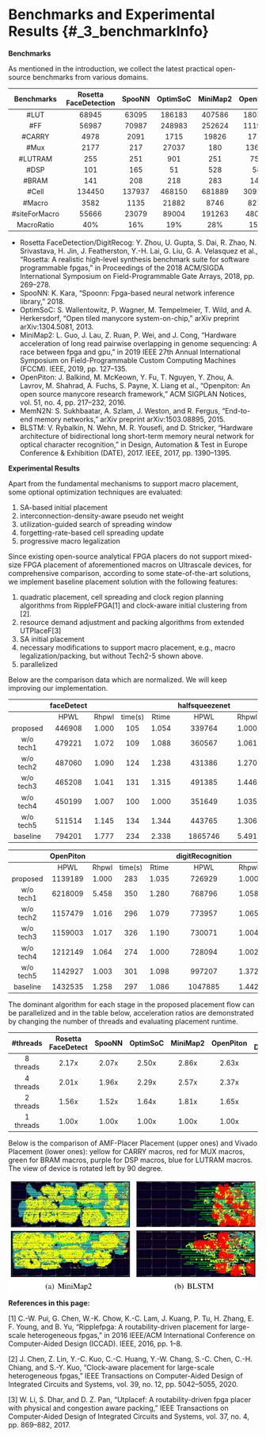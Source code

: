 # Benchmarks and Experimental Results {#_3_benchmarkInfo}

**Benchmarks**

As mentioned in the introduction, we collect the latest practical open-source benchmarks from various domains.

| Benchmarks    | Rosetta FaceDetection  | SpooNN | OptimSoC | MiniMap2 | OpenPiton | MemN2N | BLSTM  |  Rosetta DigitRecog |
|:-------------:|:----------------------:|:------:|:--------:|:--------:|:---------:|:------:|:------:|:-------------------:|
| #LUT          | 68945                  | 63095  | 186183   | 407586   | 180388    | 184997 | 118967 | 151636              |
| #FF           | 56987                  | 70987  | 248983   | 252624   | 111966    | 84694  | 54690  | 105580              |
| #CARRY        | 4978                   | 2091   | 1715     | 19826    | 1712      | 11528  | 2762   | 1970                |
| #Mux          | 2177                   | 217    | 27037    | 180      | 13696     | 4466   | 36210  | 4662                |
| #LUTRAM       | 255                    | 251    | 901      | 251      | 752       | 3500   | 1147   | 251                 |
| #DSP          | 101                    | 165    | 51       | 528      | 58        | 312    | 258    | 1                   |
| #BRAM         | 141                    | 208    | 218      | 283      | 147       | 148    | 812    | 379                 |
| #Cell         | 134450                 | 137937 | 468150   | 681889   | 309145    | 289721 | 215101 | 265775              |
| #Macro        | 3582                   | 1135   | 21882    | 8746     | 8278      | 5775   | 14651  | 3061                |
| #siteForMacro | 55666                  | 23079  | 89004    | 191263   | 48066     | 118960 | 171822 | 55754               |
| MacroRatio    | 40\%                   | 16\%   | 19\%     | 28\%     | 15\%      | 41\%   | 80\%   | 21\%               |

* Rosetta FaceDetection/DigitRecog: Y. Zhou, U. Gupta, S. Dai, R. Zhao, N. Srivastava, H. Jin, J. Featherston, Y.-H. Lai, G. Liu, G. A. Velasquez et al., “Rosetta: A realistic high-level synthesis benchmark suite for software programmable fpgas,” in Proceedings of the 2018 ACM/SIGDA International Symposium on Field-Programmable Gate Arrays, 2018, pp. 269–278.
* SpooNN: K. Kara, “Spoonn: Fpga-based neural network inference library,” 2018.
* OptimSoC: S. Wallentowitz, P. Wagner, M. Tempelmeier, T. Wild, and A. Herkersdorf, “Open tiled manycore system-on-chip,” arXiv preprint arXiv:1304.5081, 2013.
* MiniMap2: L. Guo, J. Lau, Z. Ruan, P. Wei, and J. Cong, “Hardware acceleration of long read pairwise overlapping in genome sequencing: A race between fpga and gpu,” in 2019 IEEE 27th Annual International Symposium on Field-Programmable Custom Computing Machines (FCCM). IEEE, 2019, pp. 127–135.
* OpenPiton: J. Balkind, M. McKeown, Y. Fu, T. Nguyen, Y. Zhou, A. Lavrov, M. Shahrad, A. Fuchs, S. Payne, X. Liang et al., “Openpiton: An open source manycore research framework,” ACM SIGPLAN Notices, vol. 51, no. 4, pp. 217–232, 2016.
* MemN2N: S. Sukhbaatar, A. Szlam, J. Weston, and R. Fergus, “End-to-end memory networks,” arXiv preprint arXiv:1503.08895, 2015.
* BLSTM: V. Rybalkin, N. Wehn, M. R. Yousefi, and D. Stricker, “Hardware architecture of bidirectional long short-term memory neural network for optical character recognition,” in Design, Automation & Test in Europe Conference & Exhibition (DATE), 2017. IEEE, 2017, pp. 1390–1395.


**Experimental Results**

Apart from the fundamental mechanisms to support macro placement, some optional optimization techniques are evaluated:

1. SA-based initial placement
2. interconnection-density-aware pseudo net weight
3. utilization-guided search of spreading window
4. forgetting-rate-based cell spreading update
5. progressive macro legalization

Since existing open-source analytical FPGA placers do not support mixed-size FPGA placement of aforementioned macros on Ultrascale devices, for comprehensive comparison, according to some state-of-the-art solutions, we implement baseline placement solution with the following features:
 
1.  quadratic placement, cell spreading and clock region planning algorithms from RippleFPGA\[1\] and clock-aware initial clustering from \[2\].
2.  resource demand adjustment and packing algorithms from extended UTPlaceF\[3\]
3.  SA initial placement
4.  necessary modifications to support macro placement, e.g., macro legalization/packing, but without Tech2-5 shown above.
5.  parallelized


Below are the comparison data which are normalized. We will keep improving our implementation.



|          | faceDetect |       |         |       |  halfsqueezenet  |       |         |       | optimsoc |       |         |       |   minimap_GENE   |       |         |       |
|:--------:|:----------:|:-----:|:-------:|:-----:|:----------------:|:-----:|:-------:|:-----:|:--------:|:-----:|:-------:|:-----:|:----------------:|:-----:|:-------:|:-----:|
|          |    HPWL    | Rhpwl | time(s) | Rtime |       HPWL       | Rhpwl | time(s) | Rtime |   HPWL   | Rhpwl | time(s) | Rtime |       HPWL       | Rhpwl | time(s) | Rtime |
| proposed |   446908   | 1.000 |   105   | 1.054 |      339764      | 1.000 |   129   | 1.000 |  1771538 | 1.000 |   466   | 1.000 |      1275346     | 1.000 |   558   | 1.000 |
|   w/o tech1   |   479221   | 1.072 |   109   | 1.088 |      360567      | 1.061 |   132   | 1.023 |  9034564 | 5.100 |   871   | 1.870 |      5132073     | 4.024 |   1265  | 2.266 |
|   w/o tech2   |   487060   | 1.090 |   124   | 1.238 |      431386      | 1.270 |   240   | 1.857 |  1825819 | 1.031 |   543   | 1.164 |      1307249     | 1.025 |   626   | 1.121 |
|   w/o tech3   |   465208   | 1.041 |   131   | 1.315 |      491385      | 1.446 |   517   | 4.007 |  1841786 | 1.040 |   577   | 1.239 |      1790566     | 1.404 |   1019  | 1.826 |
|   w/o tech4   |   450199   | 1.007 |   100   | 1.000 |      351649      | 1.035 |   131   | 1.015 |  2658863 | 1.501 |   525   | 1.126 |      1291565     | 1.013 |   561   | 1.005 |
|   w/o tech5   |   511514   | 1.145 |   134   | 1.344 |      443765      | 1.306 |   138   | 1.067 |  1880431 | 1.061 |   546   | 1.172 |      1430330     | 1.122 |   708   | 1.268 |
| baseline |   794201   | 1.777 |   234   | 2.338 |      1865746     | 5.491 |   329   | 2.549 |  2231978 | 1.260 |   559   | 1.199 |     11886747     | 9.320 |   3539  | 6.339 |


|          |  OpenPiton |       |         |       | digitRecognition |       |         |       |  MemN2N  |       |         |       | BLSTM_midDensity |       |         |       |
|:--------:|:----------:|:-----:|:-------:|:-----:|:----------------:|:-----:|:-------:|:-----:|:--------:|:-----:|:-------:|:-----:|:----------------:|:-----:|:-------:|:-----:|
|          |    HPWL    | Rhpwl | time(s) | Rtime |       HPWL       | Rhpwl | time(s) | Rtime |   HPWL   | Rhpwl | time(s) | Rtime |       HPWL       | Rhpwl | time(s) | Rtime |
| proposed |   1139189  | 1.000 |   283   | 1.035 |      726929      | 1.000 |   254   | 1.097 |  801403  | 1.000 |   318   | 1.130 |      484650      | 1.000 |   326   | 1.241 |
|   w/o tech1   |   6218009  | 5.458 |   350   | 1.280 |      768796      | 1.058 |   256   | 1.105 |  963416  | 1.202 |   363   | 1.287 |      492194      | 1.016 |   285   | 1.083 |
|   w/o tech2   |   1157479  | 1.016 |   296   | 1.079 |      773957      | 1.065 |   272   | 1.174 |  862212  | 1.076 |   343   | 1.216 |      511861      | 1.056 |   296   | 1.126 |
|   w/o tech3   |   1159003  | 1.017 |   326   | 1.190 |      730071      | 1.004 |   321   | 1.389 |  916176  | 1.143 |   411   | 1.460 |      496540      | 1.025 |   364   | 1.383 |
|   w/o tech4   |   1212149  | 1.064 |   274   | 1.000 |      728094      | 1.002 |   231   | 1.000 |  822742  | 1.027 |   282   | 1.000 |      653010      | 1.347 |   307   | 1.169 |
|   w/o tech5   |   1142927  | 1.003 |   301   | 1.098 |      997207      | 1.372 |   244   | 1.053 |  923670  | 1.153 |   353   | 1.252 |      722495      | 1.491 |   263   | 1.000 |
| baseline |   1432535  | 1.258 |   297   | 1.086 |      1047885     | 1.442 |   298   | 1.288 |  1610425 | 2.010 |   547   | 1.942 |      907383      | 1.872 |   325   | 1.237 |

The dominant algorithm for each stage in the proposed placement flow can be parallelized and in the table below, acceleration ratios are demonstrated by changing the number of threads and evaluating placement runtime.


|\#threads |   Rosetta FaceDetect  | SpooNN  | OptimSoC  | MiniMap2  | OpenPiton  | Rosetta DigitRecog  | MemN2N  | BLSTM |
|:--------:|:---------------------:|:-------:|:---------:|:---------:|:----------:|:-------------------:|:-------:|:-----:|
|8 threads | 2.17x                 | 2.07x   | 2.50x     | 2.86x     | 2.63x      | 2.22x               | 2.61x   | 2.23x |
|4 threads | 2.01x                 | 1.96x   | 2.29x     | 2.57x     | 2.37x      | 2.04x               | 2.35x   | 1.97x |
|2 threads | 1.56x                 | 1.52x   | 1.64x     | 1.81x     | 1.65x      | 1.54x               | 1.68x   | 1.77x |
|1 threads | 1.00x                 | 1.00x   | 1.00x     | 1.00x     | 1.00x      | 1.00x               | 1.00x   | 1.00x |

Below is the comparison of AMF-Placer Placement (upper ones) and Vivado Placement (lower ones): yellow for CARRY macros, red for MUX macros, green for BRAM macros, purple for DSP macros, blue for LUTRAM macros. The view of device is rotated left by 90 degree.

<center>
<img src="placement.png" alt="Placement" title="Placement" width="800" /> 
</center>

**References in this page:**

\[1\] C.-W. Pui, G. Chen, W.-K. Chow, K.-C. Lam, J. Kuang, P. Tu, H. Zhang, E. F. Young, and B. Yu, “Ripplefpga: A routability-driven placement for large-scale heterogeneous fpgas,” in 2016 IEEE/ACM International Conference on Computer-Aided Design (ICCAD). IEEE, 2016, pp. 1–8.

\[2\] J. Chen, Z. Lin, Y.-C. Kuo, C.-C. Huang, Y.-W. Chang, S.-C. Chen, C.-H. Chiang, and S.-Y. Kuo, “Clock-aware placement for large-scale heterogeneous fpgas,” IEEE Transactions on Computer-Aided Design of Integrated Circuits and Systems, vol. 39, no. 12, pp. 5042–5055, 2020.

\[3\] W. Li, S. Dhar, and D. Z. Pan, “Utplacef: A routability-driven fpga placer with physical and congestion aware packing,” IEEE Transactions on Computer-Aided Design of Integrated Circuits and Systems, vol. 37, no. 4, pp. 869–882, 2017.